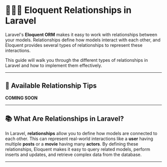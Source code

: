# 🧑‍🤝‍🧑 Eloquent Relationships in Laravel

Laravel's **Eloquent ORM** makes it easy to work with relationships between your models. Relationships define how models interact with each other, and Eloquent provides several types of relationships to represent these interactions.

This guide will walk you through the different types of relationships in Laravel and how to implement them effectively.

<hr>

## 📌 Available Relationship Tips
**COMING SOON**

<hr>

## 📚 What Are Relationships in Laravel?

In Laravel, **relationships** allow you to define how models are connected to each other. This can represent real-world interactions like a **user** having multiple **posts** or a **movie** having many **actors**. By defining these relationships, Eloquent makes it easy to query related models, perform inserts and updates, and retrieve complex data from the database.

<hr>